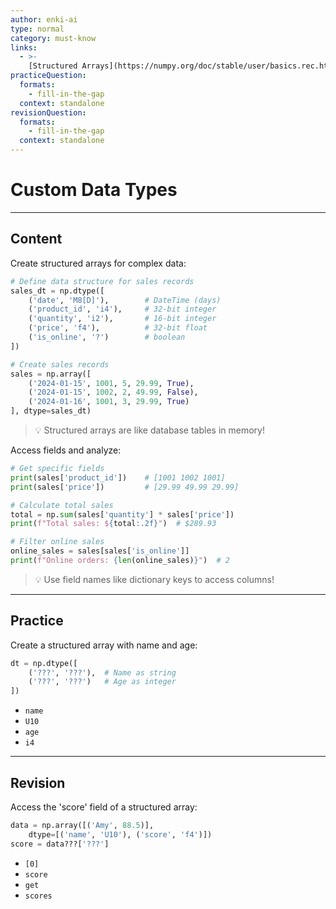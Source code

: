 ```yaml
---
author: enki-ai
type: normal
category: must-know
links:
  - >-
    [Structured Arrays](https://numpy.org/doc/stable/user/basics.rec.html){website}
practiceQuestion:
  formats:
    - fill-in-the-gap
  context: standalone
revisionQuestion:
  formats:
    - fill-in-the-gap
  context: standalone
---
```


# Custom Data Types

---

## Content

Create structured arrays for complex data:

```python
# Define data structure for sales records
sales_dt = np.dtype([
    ('date', 'M8[D]'),        # DateTime (days)
    ('product_id', 'i4'),     # 32-bit integer
    ('quantity', 'i2'),       # 16-bit integer
    ('price', 'f4'),          # 32-bit float
    ('is_online', '?')        # boolean
])

# Create sales records
sales = np.array([
    ('2024-01-15', 1001, 5, 29.99, True),
    ('2024-01-15', 1002, 2, 49.99, False),
    ('2024-01-16', 1001, 3, 29.99, True)
], dtype=sales_dt)
```

> 💡 Structured arrays are like database tables in memory!

Access fields and analyze:

```python
# Get specific fields
print(sales['product_id'])    # [1001 1002 1001]
print(sales['price'])         # [29.99 49.99 29.99]

# Calculate total sales
total = np.sum(sales['quantity'] * sales['price'])
print(f"Total sales: ${total:.2f}")  # $289.93

# Filter online sales
online_sales = sales[sales['is_online']]
print(f"Online orders: {len(online_sales)}")  # 2
```

> 💡 Use field names like dictionary keys to access columns!

---

## Practice

Create a structured array with name and age:

```python
dt = np.dtype([
    ('???', '???'),  # Name as string
    ('???', '???')   # Age as integer
])
```

- `name`
- `U10`
- `age`
- `i4`

---

## Revision

Access the 'score' field of a structured array:

```python
data = np.array([('Amy', 88.5)], 
    dtype=[('name', 'U10'), ('score', 'f4')])
score = data???['???']
```

- `[0]`
- `score`
- `get`
- `scores`
